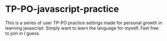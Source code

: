 # TP-PO-javascript-practice

This is a series of user TP-PO practice settings made for personal growth in learning javascript. Simply want to learn the language for myself. Feel free to join in I guess.

<!DOCTYPE html>
<html>
<body> 
  <script>
    alert( "Hi javascript" );
  </script>
  
</body>
</html>
